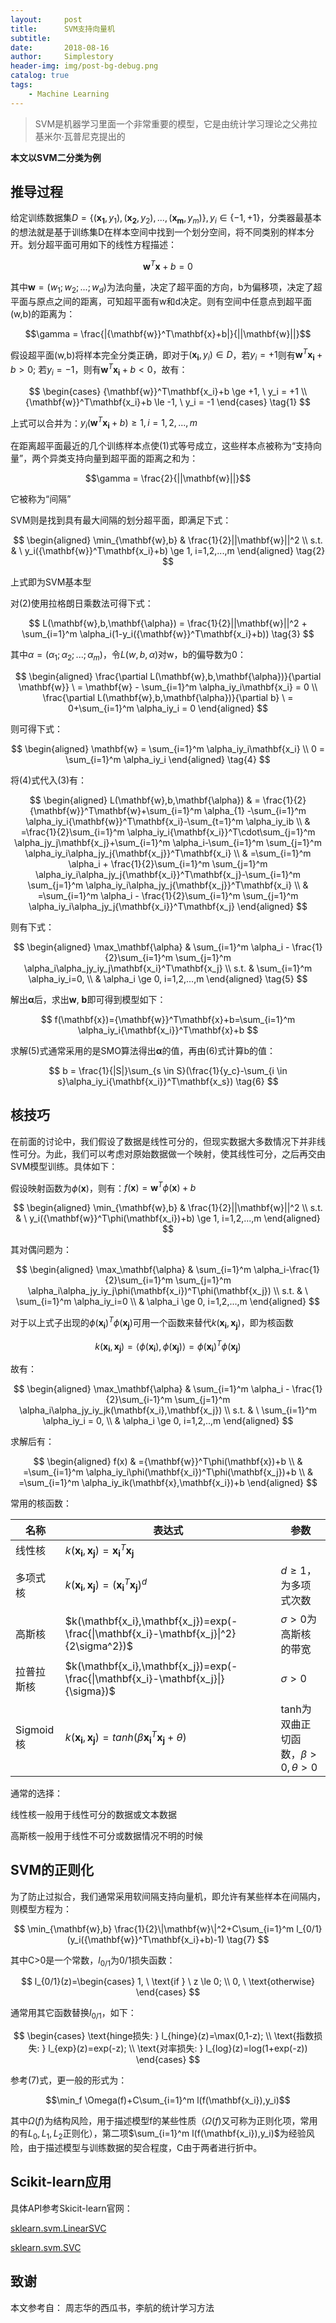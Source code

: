 ```yaml
---
layout:     post
title:      SVM支持向量机
subtitle:   
date:       2018-08-16
author:     Simplestory
header-img: img/post-bg-debug.png
catalog: true
tags:
    - Machine Learning
---
```


> SVM是机器学习里面一个非常重要的模型，它是由统计学习理论之父弗拉基米尔·瓦普尼克提出的

**本文以SVM二分类为例**

## 推导过程

给定训练数据集$D=\{(\mathbf{x_1},y_1),(\mathbf{x_2},y_2),...,(\mathbf{x_m},y_m)\}, y_i \in \{-1, +1\}$，分类器最基本的想法就是基于训练集D在样本空间中找到一个划分空间，将不同类别的样本分开。划分超平面可用如下的线性方程描述：

$$ {\mathbf{w}}^T\mathbf{x}+b=0$$

其中$\mathbf{w}=(w_1;w_2;...;w_d)$为法向量，决定了超平面的方向，b为偏移项，决定了超平面与原点之间的距离，可知超平面有w和d决定。则有空间中任意点到超平面(w,b)的距离为：

$$\gamma = \frac{|{\mathbf{w}}^T\mathbf{x}+b|}{||\mathbf{w}||}$$

假设超平面(w,b)将样本完全分类正确，即对于$(\mathbf{x_i}, y_i) \in D$，若$y_i=+1$则有${\mathbf{w}}^T\mathbf{x_i}+b > 0$; 若$y_i=-1$，则有${\mathbf{w}}^T\mathbf{x_i}+b < 0$，故有：

$$
\begin{cases}
{\mathbf{w}}^T\mathbf{x_i}+b \ge +1, \ y_i = +1  \\
{\mathbf{w}}^T\mathbf{x_i}+b \le -1, \ y_i = -1
\end{cases}
\tag{1}
$$

上式可以合并为：$y_i({\mathbf{w}}^T\mathbf{x_i}+b) \ge 1, i=1,2,...,m$

在距离超平面最近的几个训练样本点使(1)式等号成立，这些样本点被称为“支持向量”，两个异类支持向量到超平面的距离之和为：

$$\gamma = \frac{2}{||\mathbf{w}||}$$

它被称为“间隔”

SVM则是找到具有最大间隔的划分超平面，即满足下式：

$$
\begin{aligned}
\min_{\mathbf{w},b} & \frac{1}{2}||\mathbf{w}||^2  \\
s.t. & \ y_i({\mathbf{w}}^T\mathbf{x_i}+b) \ge 1, i=1,2,...,m
\end{aligned}
\tag{2}
$$

上式即为SVM基本型

对(2)使用拉格朗日乘数法可得下式：

$$
L(\mathbf{w},b,\mathbf{\alpha}) = \frac{1}{2}||\mathbf{w}||^2 + \sum_{i=1}^m \alpha_i(1-y_i({\mathbf{w}}^T\mathbf{x_i}+b))
\tag{3}
$$

其中$\alpha = (\alpha_1;\alpha_2;...;\alpha_m)$，令$L(w,b,\alpha)$对w，b的偏导数为0：

$$
\begin{aligned}
\frac{\partial L(\mathbf{w},b,\mathbf{\alpha})}{\partial \mathbf{w}} \ = \mathbf{w} - \sum_{i=1}^m \alpha_iy_i\mathbf{x_i} = 0  \\
\frac{\partial L(\mathbf{w},b,\mathbf{\alpha})}{\partial b} \  = 0+\sum_{i=1}^m \alpha_iy_i = 0
\end{aligned}
$$

则可得下式：

$$
\begin{aligned}
\mathbf{w} = \sum_{i=1}^m \alpha_iy_i\mathbf{x_i}  \\
0 = \sum_{i=1}^m \alpha_iy_i
\end{aligned}
\tag{4}
$$

将(4)式代入(3)有：

$$
\begin{aligned}
L(\mathbf{w},b,\mathbf{\alpha}) & = \frac{1}{2}{\mathbf{w}}^T\mathbf{w}+\sum_{i=1}^m \alpha_{1} -\sum_{i=1}^m \alpha_iy_i{\mathbf{w}}^T\mathbf{x_i}-\sum_{t=1}^m \alpha_iy_ib  \\
& =\frac{1}{2}\sum_{i=1}^m \alpha_iy_i{\mathbf{x_i}}^T\cdot\sum_{j=1}^m \alpha_jy_j\mathbf{x_j}+\sum_{i=1}^m \alpha_i-\sum_{i=1}^m \sum_{j=1}^m \alpha_iy_i\alpha_jy_j{\mathbf{x_j}}^T\mathbf{x_i}  \\
& =\sum_{i=1}^m \alpha_i + \frac{1}{2}\sum_{i=1}^m \sum_{j=1}^m \alpha_iy_i\alpha_jy_j{\mathbf{x_i}}^T\mathbf{x_j}-\sum_{i=1}^m \sum_{j=1}^m \alpha_iy_i\alpha_jy_j{\mathbf{x_j}}^T\mathbf{x_i}  \\
& =\sum_{i=1}^m \alpha_i - \frac{1}{2}\sum_{i=1}^m \sum_{j=1}^m \alpha_iy_i\alpha_jy_j{\mathbf{x_i}}^T\mathbf{x_j}
\end{aligned}
$$

则有下式：

$$
\begin{aligned}
\max_\mathbf{\alpha} & \sum_{i=1}^m \alpha_i - \frac{1}{2}\sum_{i=1}^m \sum_{j=1}^m \alpha_i\alpha_jy_iy_j\mathbf{x_i}^T\mathbf{x_j}  \\
s.t. & \sum_{i=1}^m \alpha_iy_i=0,  \\
& \alpha_i \ge 0, i=1,2,...,m
\end{aligned}
\tag{5}
$$

解出$\mathbf{\alpha}$后，求出$\mathbf{w}$, $\mathbf{b}$即可得到模型如下：

$$
f(\mathbf{x})={\mathbf{w}}^T\mathbf{x}+b=\sum_{i=1}^m \alpha_iy_i{\mathbf{x_i}}^T\mathbf{x}+b
$$

求解(5)式通常采用的是SMO算法得出$\mathbf{\alpha}$的值，再由(6)式计算b的值：

$$
b = \frac{1}{|S|}\sum_{s \in S}(\frac{1}{y_c}-\sum_{i \in s}\alpha_iy_i{\mathbf{x_i}}^T\mathbf{x_s})
\tag{6}
$$

## 核技巧

在前面的讨论中，我们假设了数据是线性可分的，但现实数据大多数情况下并非线性可分。为此，我们可以考虑对原始数据做一个映射，使其线性可分，之后再交由SVM模型训练。具体如下：

假设映射函数为$\phi(\mathbf{x})$，则有：$f(\mathbf{x})={\mathbf{w}}^T\phi(\mathbf{x})+b$

$$
\begin{aligned}
\min_{\mathbf{w},b} & \frac{1}{2}||\mathbf{w}||^2  \\
s.t. & \ y_i({\mathbf{w}}^T\phi(\mathbf{x_i})+b) \ge 1, i=1,2,...,m
\end{aligned}
$$

其对偶问题为：

$$
\begin{aligned}
\max_\mathbf{\alpha} & \sum_{i=1}^m \alpha_i-\frac{1}{2}\sum_{i=1}^m \sum_{j=1}^m \alpha_i\alpha_jy_iy_j\phi(\mathbf{x_i})^T\phi(\mathbf{x_j})  \\
s.t. & \ \sum_{i=1}^m \alpha_iy_i=0  \\
& \alpha_i \ge 0, i=1,2,...,m
\end{aligned}
$$

对于以上式子出现的$\phi(\mathbf{x_i})^T\phi(\mathbf{x_j})$可用一个函数来替代$k(\mathbf{x_i},\mathbf{x_j})$，即为核函数

$$k(\mathbf{x_i},\mathbf{x_j})=\langle \phi(\mathbf{x_i}),\phi(\mathbf{x_j}) \rangle=\phi(\mathbf{x_i})^T\phi(\mathbf{x_j})$$

故有：

$$
\begin{aligned}
\max_\mathbf{\alpha} & \sum_{i=1}^m \alpha_i - \frac{1}{2}\sum_{i-1}^m \sum_{j=1}^m \alpha_i\alpha_jy_iy_jk(\mathbf{x_i},\mathbf{x_j})  \\
s.t. & \ \sum_{i=1}^m \alpha_iy_i = 0,  \\
& \alpha_i \ge 0, i=1,2,..,m
\end{aligned}
$$

求解后有：

$$
\begin{aligned}
f(x) & ={\mathbf{w}}^T\phi(\mathbf{x})+b  \\
& =\sum_{i=1}^m \alpha_iy_i\phi(\mathbf{x_i})^T\phi(\mathbf{x_j})+b  \\
& =\sum_{i=1}^m \alpha_iy_ik(\mathbf{x},\mathbf{x_i})+b
\end{aligned}
$$

常用的核函数：

名称|表达式|参数
-----|-----|----
线性核|$k(\mathbf{x_i},\mathbf{x_j})=\mathbf{x_i}^T\mathbf{x_j}$|
多项式核|$k(\mathbf{x_i},\mathbf{x_j})=(\mathbf{x_i}^T\mathbf{x_j})^d$|$d \ge 1$，为多项式次数
高斯核|$k(\mathbf{x_i},\mathbf{x_j})=exp(-\frac{\|\mathbf{x_i}-\mathbf{x_j}\|^2}{2\sigma^2})$|$\sigma > 0$为高斯核的带宽
拉普拉斯核|$k(\mathbf{x_i},\mathbf{x_j})=exp(-\frac{\|\mathbf{x_i}-\mathbf{x_j}\|}{\sigma})$|$\sigma > 0$
Sigmoid核|$k(\mathbf{x_i},\mathbf{x_j})=tanh(\beta \mathbf{x_i}^T\mathbf{x_j}+\theta)$|tanh为双曲正切函数，$\beta > 0, \theta > 0$

通常的选择：

线性核一般用于线性可分的数据或文本数据

高斯核一般用于线性不可分或数据情况不明的时候

## SVM的正则化

为了防止过拟合，我们通常采用软间隔支持向量机，即允许有某些样本在间隔内，则模型方程为：

$$
\min_{\mathbf{w},b} \frac{1}{2}\|\mathbf{w}\|^2+C\sum_{i=1}^m l_{0/1}(y_i({\mathbf{w}}^T\mathbf{x_i}+b)-1)
\tag{7}
$$

其中C>0是一个常数，$l_{0/1}$为0/1损失函数：

$$
l_{0/1}(z)=\begin{cases}
1, \ \text{if } \ z \le 0;  \\
0, \ \text{otherwise}
\end{cases}
$$

通常用其它函数替换$l_{0/1}$，如下：

$$
\begin{cases}
\text{hinge损失: } l_{hinge}(z)=\max(0,1-z);  \\
\text{指数损失: } l_{exp}(z)=exp(-z);  \\
\text{对率损失: } l_{log}(z)=log(1+exp(-z))
\end{cases}
$$

参考(7)式，更一般的形式为：

$$\min_f \Omega(f)+C\sum_{i=1}^m l(f(\mathbf{x_i}),y_i)$$

其中$\Omega(f)$为结构风险，用于描述模型f的某些性质（$\Omega(f)$又可称为正则化项，常用的有$L_0,L_1,L_2$正则化），第二项$\sum_{i=1}^m l(f(\mathbf{x_i}),y_i)$为经验风险，由于描述模型与训练数据的契合程度，C由于两者进行折中。

## Scikit-learn应用

具体API参考Skicit-learn官网：

[sklearn.svm.LinearSVC](http://scikit-learn.org/stable/modules/generated/sklearn.svm.LinearSVC.html#sklearn.svm.LinearSVC)

[sklearn.svm.SVC](http://scikit-learn.org/stable/modules/generated/sklearn.svm.SVC.html#sklearn.svm.SVC)

## 致谢

本文参考自：
周志华的西瓜书，李航的统计学习方法